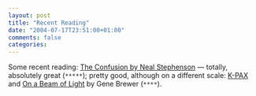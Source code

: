 ```yaml
---
layout: post
title: "Recent Reading"
date: "2004-07-17T23:51:00+01:00"
comments: false
categories: 
---
```


<p>Some recent reading: <a href="http://www.amazon.com/exec/obidos/tg/detail/-/B00029DGI2">The Confusion by Neal Stephenson</a> &#8212; totally, absolutely great (<code>*****</code>); pretty good, although on a different scale: <a href="http://www.amazon.com/exec/obidos/ASIN/0312977026">K-PAX</a> and <a href="http://www.amazon.com/exec/obidos/tg/detail/-/0312982089">On a Beam of Light</a> by Gene Brewer (<code>****</code>).</p>


